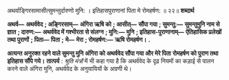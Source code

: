  

अथर्वाङ्गिरसामासीत्सुमन्तुर्दारुणो मुनि: । इतिहासपुराणानां पिता मे रोमहर्षण: ॥ २२॥ **शब्दार्थ** 

**अथर्व—** **अथर्ववेद** **; अङ्गिरसाम्—** **अंगिरा ऋषि को** **; आसीत्—** **सौंपा गया** **; सुमन्तु:—** **सुमन्तुमुनि नाम से ज्ञात** **; दारुण:—** **अथर्ववेद में गश्भीरता से संलग्न** **; मुनि:—** **मुनि** **; इतिहास-पुराणानाम्—** **ऐतिहासिक प्रलेखों तथा पुराणों** **; पिता—** **पिता** **;** **मे—** **मेरा** **; रोमहर्षण:—** **ऋषि रोमहर्षण।** **.** 

**अत्यन्त अनुरक्त रहने वाले सुमन्तु मुनि अंगिरा को अथर्ववेद सौंपा गया और मेरे पिता** **रोमहर्षण को पुराण तथा इतिहास सौंपे गये।** **तात्पर्य** : *श्रुति मंत्रों* में भी कहा गया है कि अथर्ववेद के दृढ़ नियमों का कड़ाई से पालन करने वाले अंगिरा मुनि, अथर्ववेद के अनुयायियों के अग्रणी थे। 
